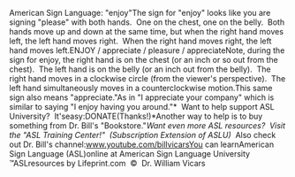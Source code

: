 American Sign Language: 
		"enjoy"The sign for "enjoy" looks like 
you are signing "please" with both hands.  One on the
  chest, one on the belly. 
  Both hands move up and down at the same time, but when the right hand moves 
left, the left hand moves right.  When the right hand moves right, the left 
hand moves left.ENJOY / appreciate / pleasure / 
appreciateNote, during the sign for enjoy, the right hand
  is on the chest (or an inch or so out from the chest).  The left hand is on
  the belly (or an inch out from the belly).  The right hand moves in
  a clockwise circle (from the viewer's perspective).  The left hand
  simultaneously moves in a counterclockwise motion.This same sign also means "appreciate."As in "I appreciate your company" which is similar to saying "I enjoy having 
	you around."* 
Want to help support ASL University?  It'seasy:DONATE(Thanks!)*Another way to help is to buy something from Dr. Bill's "Bookstore."*Want even more ASL resources?  Visit the "ASL Training Center!"  (Subscription 
Extension of ASLU)*  Also check out Dr. Bill's channel:www.youtube.com/billvicarsYou can learnAmerican Sign Language (ASL)online at American Sign Language University ™ASLresources by Lifeprint.com  ©  Dr. William Vicars